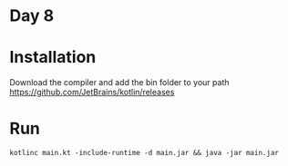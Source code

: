 # Day 8

# Installation

Download the compiler and add the bin folder to your path  
https://github.com/JetBrains/kotlin/releases

# Run

```
kotlinc main.kt -include-runtime -d main.jar && java -jar main.jar
```
